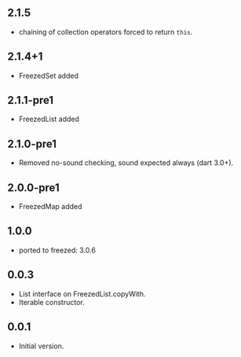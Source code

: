 ## 2.1.5

- chaining of collection operators forced to return `this`.

## 2.1.4+1

- FreezedSet added

## 2.1.1-pre1

- FreezedList added

## 2.1.0-pre1

- Removed no-sound checking, sound expected always  (dart 3.0+).

## 2.0.0-pre1

- FreezedMap added

## 1.0.0

- ported to freezed: 3.0.6

## 0.0.3

- List interface on FreezedList.copyWith.
- Iterable constructor.

## 0.0.1

- Initial version.

